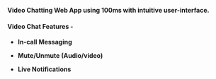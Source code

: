 **Video Chatting Web App using 100ms with intuitive user-interface.**


#### Video Chat Features - ####

* **In-call Messaging**

* **Mute/Unmute (Audio/video)**

* **Live Notifications**
